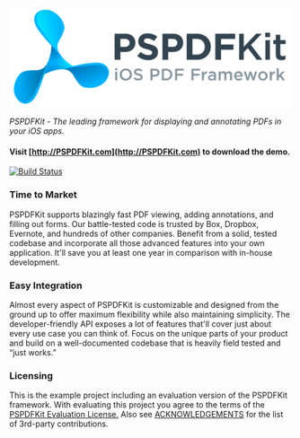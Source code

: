 ![PSPDFKit Logo](logo.png)

*PSPDFKit - The leading framework for displaying and annotating PDFs in your iOS apps.*
#### Visit [http://PSPDFKit.com](http://PSPDFKit.com) to download the demo.

[![Build Status](https://travis-ci.org/PSPDFKit/PSPDFKit-Demo.svg?branch=3.7-stable)](https://travis-ci.org/PSPDFKit/PSPDFKit-Demo)

### Time to Market

PSPDFKit supports blazingly fast PDF viewing, adding annotations, and filling out forms. Our battle-tested code is trusted by Box, Dropbox, Evernote, and hundreds of other companies. Benefit from a solid, tested codebase and incorporate all those advanced features into your own application. It'll save you at least one year in comparison with in-house development.

### Easy Integration

Almost every aspect of PSPDFKit is customizable and designed from the ground up to offer maximum flexibility while also maintaining simplicity. The developer-friendly API exposes a lot of features that'll cover just about every use case you can think of. Focus on the unique parts of your product and build on a well-documented codebase that is heavily field tested and “just works.”

### Licensing

This is the example project including an evaluation version of the PSPDFKit framework.
With evaluating this project you agree to the terms of the [PSPDFKit Evaluation License.](http://pspdfkit.com/license.html)
Also see [ACKNOWLEDGEMENTS](http://pspdfkit.com/acknowledgements.html) for the list of 3rd-party contributions.
